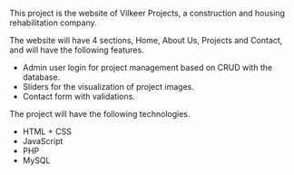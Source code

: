 This project is the website of Vilkeer Projects, a construction and housing rehabilitation company.

The website will have 4 sections, Home, About Us, Projects and Contact, and will have the following features.

- Admin user login for project management based on CRUD with the database.
- Sliders for the visualization of project images.
- Contact form with validations.

The project will have the following technologies.

- HTML + CSS
- JavaScript
- PHP
- MySQL
